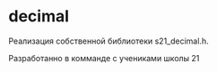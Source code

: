 # decimal

Реализация собственной библиотеки s21_decimal.h.

Разработанно в комманде с учениками школы 21

